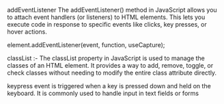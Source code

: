 addEventListener
    The addEventListener() method in JavaScript allows you to attach event handlers (or listeners) to HTML elements. This lets you execute code in response to specific events like clicks, key presses, or hover actions.

element.addEventListener(event, function, useCapture);

classList :-
   The classList property in JavaScript is used to manage the classes of an HTML element. It provides a way to add, remove, toggle, or check classes without needing to modify the entire class attribute directly.

keypress event is triggered when a key is pressed down and held on the keyboard. It is commonly used to handle input in text fields or forms
